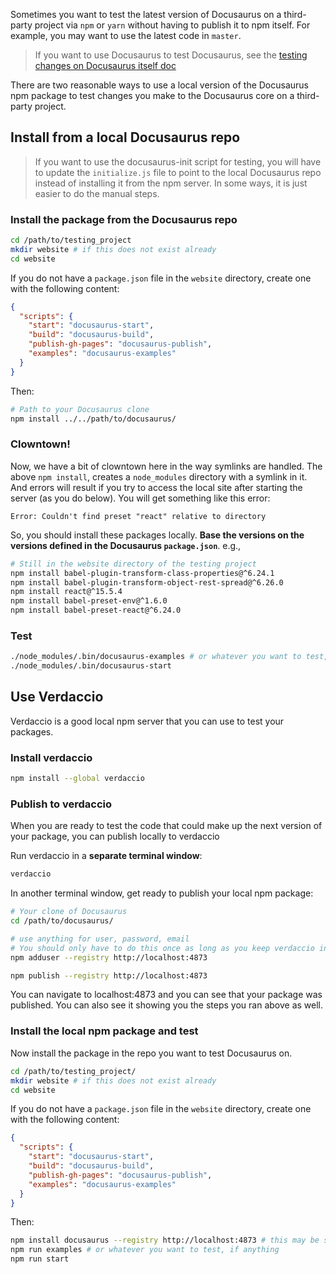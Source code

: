 Sometimes you want to test the latest version of Docusaurus on a third-party project via `npm` or `yarn` without having to publish it to npm itself. For example, you may want to use the latest code in `master`.

> If you want to use Docusaurus to test Docusaurus, see the [testing changes on Docusaurus itself doc](./testing-changes-on-Docusaurus-itself.md)

There are two reasonable ways to use a local version of the Docusaurus npm package to test changes you make to the Docusaurus core on a third-party project.

## Install from a local Docusaurus repo

> If you want to use the docusaurus-init script for testing, you will have to update the `initialize.js` file to point to the local Docusaurus repo instead of installing it from the npm server. In some ways, it is just easier to do the manual steps.

### Install the package from the Docusaurus repo

```bash
cd /path/to/testing_project
mkdir website # if this does not exist already
cd website
```

If you do not have a `package.json` file in the `website` directory, create one with the following content:

```json
{
  "scripts": {
    "start": "docusaurus-start",
    "build": "docusaurus-build",
    "publish-gh-pages": "docusaurus-publish",
    "examples": "docusaurus-examples"
  }
}
```

Then:

```sh
# Path to your Docusaurus clone
npm install ../../path/to/docusaurus/
```

### Clowntown!

Now, we have a bit of clowntown here in the way symlinks are handled. The above `npm install`, creates a `node_modules` directory with a symlink in it. And errors will result if you try to access the local site after starting the server (as you do below). You will get something like this error:

```
Error: Couldn't find preset "react" relative to directory
```

So, you should install these packages locally. **Base the versions on the versions defined in the Docusaurus `package.json`**. e.g.,

```bash
# Still in the website directory of the testing project
npm install babel-plugin-transform-class-properties@^6.24.1
npm install babel-plugin-transform-object-rest-spread@^6.26.0
npm install react@^15.5.4
npm install babel-preset-env@^1.6.0
npm install babel-preset-react@^6.24.0
```

### Test

```bash
./node_modules/.bin/docusaurus-examples # or whatever you want to test, if anything
./node_modules/.bin/docusaurus-start
```

## Use Verdaccio

Verdaccio is a good local npm server that you can use to test your packages.

### Install verdaccio

```bash
npm install --global verdaccio
```

### Publish to verdaccio

When you are ready to test the code that could make up the next version of your package, you can publish locally to verdaccio

Run verdaccio in a **separate terminal window**:

```bash
verdaccio
```

In another terminal window, get ready to publish your local npm package:

```bash
# Your clone of Docusaurus
cd /path/to/docusaurus/

# use anything for user, password, email
# You should only have to do this once as long as you keep verdaccio installed
npm adduser --registry http://localhost:4873

npm publish --registry http://localhost:4873
```

You can navigate to localhost:4873 and you can see that your package was published. You can also see it showing you the steps you ran above as well.

### Install the local npm package and test

Now install the package in the repo you want to test Docusaurus on.

```bash
cd /path/to/testing_project/
mkdir website # if this does not exist already
cd website
```

If you do not have a `package.json` file in the `website` directory, create one with the following content:

```json
{
  "scripts": {
    "start": "docusaurus-start",
    "build": "docusaurus-build",
    "publish-gh-pages": "docusaurus-publish",
    "examples": "docusaurus-examples"
  }
}
```

Then:

```bash
npm install docusaurus --registry http://localhost:4873 # this may be slower than the normal npm registry
npm run examples # or whatever you want to test, if anything
npm run start
```
